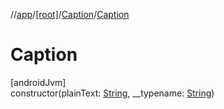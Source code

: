 //[app](../../../index.md)/[[root]](../index.md)/[Caption](index.md)/[Caption](-caption.md)

# Caption

[androidJvm]\
constructor(plainText: [String](https://kotlinlang.org/api/latest/jvm/stdlib/kotlin/-string/index.html), __typename: [String](https://kotlinlang.org/api/latest/jvm/stdlib/kotlin/-string/index.html))
